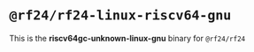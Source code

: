 # `@rf24/rf24-linux-riscv64-gnu`

This is the **riscv64gc-unknown-linux-gnu** binary for `@rf24/rf24`
